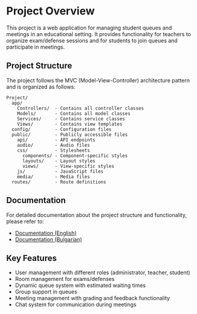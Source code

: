# Project Overview

This project is a web application for managing student queues and meetings in an educational setting. It provides functionality for teachers to organize exam/defense sessions and for students to join queues and participate in meetings.

## Project Structure

The project follows the MVC (Model-View-Controller) architecture pattern and is organized as follows:

```
Project/
  app/
    Controllers/  - Contains all controller classes
    Models/       - Contains all model classes
    Services/     - Contains service classes
    Views/        - Contains view templates
  config/         - Configuration files
  public/         - Publicly accessible files
    api/          - API endpoints
    audio/        - Audio files
    css/          - Stylesheets
      components/ - Component-specific styles
      layouts/    - Layout styles
      views/      - View-specific styles
    js/           - JavaScript files
    media/        - Media files
  routes/         - Route definitions
```

## Documentation

For detailed documentation about the project structure and functionality, please refer to:

- [Documentation (English)](ДОКУМЕНТАЦИЯ.md)
- [Documentation (Bulgarian)](ДОКУМЕНТАЦИЯ_БГ.md)

## Key Features

- User management with different roles (administrator, teacher, student)
- Room management for exams/defenses
- Dynamic queue system with estimated waiting times
- Group support in queues
- Meeting management with grading and feedback functionality
- Chat system for communication during meetings
